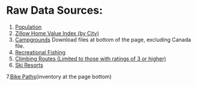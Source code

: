 # Raw Data Sources:

1. [Population](https://www.census.gov/data/tables/2017/demo/popest/total-cities-and-towns.html#ds)
2. [Zillow Home Value Index (by City)](https://www.zillow.com/research/data/)
3. [Campgrounds](http://www.uscampgrounds.info/takeit.html) Download files at bottom of the page, excluding Canada file.
4. [Recreational Fishing](https://www.st.nmfs.noaa.gov/recreational-fisheries/data-and-documentation/queries/index)
5. [Climbing Routes (Limited to those with ratings of 3 or higher)](https://www.mountainproject.com/route-finder?selectedIds=0&type=rock&diffMinrock=800&diffMinboulder=20000&diffMinaid=70000&diffMinice=30000&diffMinmixed=50000&diffMaxrock=12400&diffMaxboulder=21400&diffMaxaid=75260&diffMaxice=38500&diffMaxmixed=60000&is_trad_climb=1&is_sport_climb=1&is_top_rope=1&stars=3.8&pitches=0&sort1=popularity+desc&sort2=rating)
6. [Ski Resorts](https://www.kaggle.com/beaubellamy/ski-resort/version/1)

7.[Bike Paths](https://peopleforbikes.org/green-lane-project/inventory-protected-bike-lanes/)(inventory at the page bottom)
